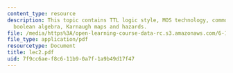 ```yaml
---
content_type: resource
description: This topic contains TTL logic style, MOS technology, common logic gates,
  boolean algebra, Karnaugh maps and hazards.
file: /media/https%3A/open-learning-course-data-rc.s3.amazonaws.com/6-111-introductory-digital-systems-laboratory-spring-2006/7f9cc6aef8c611b90a7f1a9b49d17f47_lec2.pdf
file_type: application/pdf
resourcetype: Document
title: lec2.pdf
uid: 7f9cc6ae-f8c6-11b9-0a7f-1a9b49d17f47
---
```

